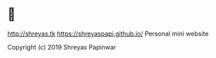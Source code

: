 # 👋
 http://shreyas.tk
 https://shreyaspapi.github.io/
 Personal mini website

 Copyright (c) 2019 Shreyas Papinwar
